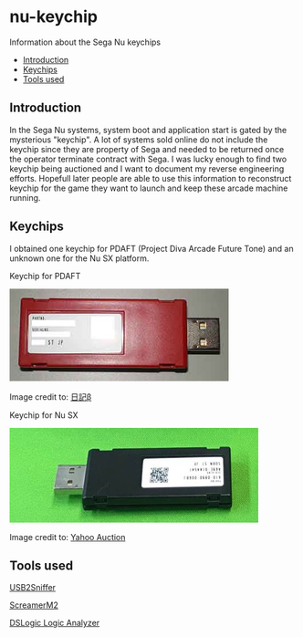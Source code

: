 <!-- omit in toc -->
# nu-keychip
Information about the Sega Nu keychips
- [Introduction](#introduction)
- [Keychips](#keychips)
- [Tools used](#tools-used)
## Introduction
In the Sega Nu systems, system boot and application start is gated by the mysterious "keychip". A lot of systems sold online do not include the keychip since they are property of Sega and needed to be returned once the operator terminate contract with Sega. I was lucky enough to find two keychip being auctioned and I want to document my reverse engineering efforts. Hopefull later people are able to use this information to reconstruct keychip for the game they want to launch and keep these arcade machine running.

## Keychips
I obtained one keychip for PDAFT (Project Diva Arcade Future Tone) and an unknown one for the Nu SX platform.

Keychip for PDAFT

![Keychip For Project Diva](./res/pdaft.bmp)

Image credit to: [日記β](http://d4.princess.ne.jp/blog/art/00007.html#cm)

Keychip for Nu SX

![Keychip For Project Diva](./res/nusx.png)

Image credit to: [Yahoo Auction](https://yahoo.aleado.com/lot?auctionID=v570465702)

## Tools used

[USB2Sniffer](https://shop.lambdaconcept.com/home/35-usb2-sniffer.html)

[ScreamerM2](https://shop.lambdaconcept.com/home/43-screamer-m2.html)

[DSLogic Logic Analyzer](https://www.dreamsourcelab.com/product/dslogic-series/)